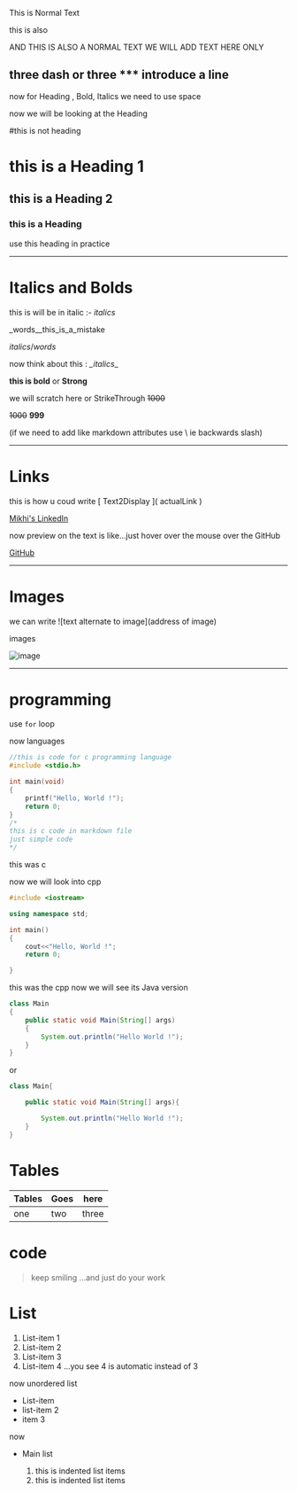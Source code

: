 This is Normal Text

this is also

AND THIS IS ALSO A NORMAL TEXT
WE WILL ADD TEXT
HERE ONLY

three dash or three *** introduce a line
---
now for Heading , Bold, Italics we need to use space

now we will be looking at the Heading

#this is not heading
# this is a Heading 1
## this is a Heading 2
### this is a Heading 
use this heading in practice


---

# Italics and Bolds
this is will be in italic :- _italics_ 

_words__this_is_a_mistake

_italics_/_words_ 

now think about this :  _\_italics__


**this is bold** or **Strong**

we will scratch here or StrikeThrough
~~1000~~

~~1000~~ **999**

(if we need to add like markdown attributes use \  ie backwards slash)

---
# Links

this is how u coud write \[ Text2Display ]( actualLink )

[Mikhi's LinkedIn](https://github.com/mikhi-mh/)

now preview on the text is like...just hover over the mouse over the GitHub 

[GitHub](https://github.com/mikhi-mh/ "this is Mikhi's GitHub ...ri8 now u r seeing it as a hovering a mouse over it ") 

---
# Images

we can write 
![text alternate to image](address of image)
 
images

![image](https://dev-to-uploads.s3.amazonaws.com/uploads/articles/th5xamgrr6se0x5ro4g6.png)


***
# programming

use `for` loop

now languages

```c
//this is code for c programming language
#include <stdio.h>

int main(void)
{
    printf("Hello, World !");
    return 0;
}
/*
this is c code in markdown file
just simple code
*/
```
this was c 

now we will look into cpp



```cpp
#include <iostream>

using namespace std;

int main()
{
    cout<<"Hello, World !";
    return 0;

}
```

this was the cpp now we will see its Java version

```java
class Main
{
    public static void Main(String[] args)
    {
        System.out.println("Hello World !");
    }
}
````

or
```java
class Main{

    public static void Main(String[] args){

        System.out.println("Hello World !");
    }
}
```

# Tables

|Tables |Goes |here |
|--- |--- |--- |
|one |two |three|

# code
>keep smiling ...and just do your work

# List 
1. List-item 1
2. List-item 2
3. List-item 3
3. List-item 4 ...you see 4 is automatic instead of 3

now unordered list

- List-item
- list-item 2
- item 3

now 

- Main list 
   
   1. this is indented list items
   1. this is indented list items



















